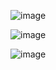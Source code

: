 
![image](https://github.com/MishkatHossain/laravelappcrud/assets/81730905/ecfaf7f8-5bf9-489e-89ce-fd0cdcb01fdf)


![image](https://github.com/MishkatHossain/laravelappcrud/assets/81730905/3de43a66-b3e3-4ec8-8e85-1a539c242c33)


![image](https://github.com/MishkatHossain/laravelappcrud/assets/81730905/652771f0-abae-4e5e-b277-de202bc146cd)

